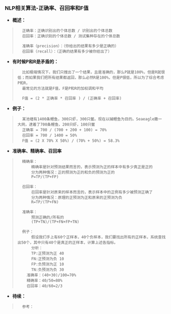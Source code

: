 ### NLP相关算法-正确率、召回率和F值
- **概述：**
>       正确率：正确识别出的个体总数 / 识别出的个体总数
>       召回率：正确识别的个体总数 / 测试集种存在的个体总数
>
>       准确率（precision）：（你给出的结果有多少是正确的）
>       召回率（recall）：（正确的结果有多少被你给出了）
>


- **有时候P和R是矛盾的：**
>       比如极端情况下，我们只搜出了一个结果，且是准确的，那么P就是100%，但是R就很低；而如果我们把所有结果都返回，那么必然R是100%，但是P很低，所以为了综合考虑P和R，
>       最常见的方法就是F值，F是P和R的加权调和平均
>
>       F值 = (2 * 正确率 * 召回率 ) / (正确率 + 召回率)
>

- **例子：**
>       某池塘有1400条鲤鱼，300只虾，300只鳖。现在以捕鲤鱼为目的。Seaeagle撒一大网，逮着了700条鲤鱼，200只虾，100只鳖
>       正确率 = 700 / (700 + 200 + 100) = 70%
>       召回率 = 700 / 1400 = 50%
>       F值 = (2 X 70% X 50%) / (70% + 50%) = 58.3%
>

- **准确率、精确率、召回率**
>       精确率：
>           精确率是针对预测结果而言的，表示预测为正的样本中有多少真正是正的
>           分为两种情况：正的预测为正的和负的预测为正的
>           P=TP/(TP+FP)
>
>       召回率：
>           召回率是针对原来的样本而言的，表示样本中的正例有多少被预测正确了
>           分为两种情况：原理的正预测为正和原来的正预测为负
>           R=TP/(TP+FN)
>
>       准确率：
>           预测正确的/所有的
>           (TP+TN)/(TP+FN+FP+TN)
>
>       例子：
>           假设我们手上有60个正样本，40个负样本，我们要找出所有的正样本，系统查找出50个，其中只有40个是真正的正样本，计算上述各指标。
>           分析：
>           TP:正预测为正 40
>           FN:正预测为负 10
>           FP:负预测为正 10
>           TN:负预测为负 30
>         准确率：(40+30)/100=70%
>         精确率：40/50=80%
>         召回率：40/60=2/3
>
>
>
>
>
>
>
>
>

- **待续：**
>       参考：
>
>
>
>
>
>
>
>
>
>
>
>
>
